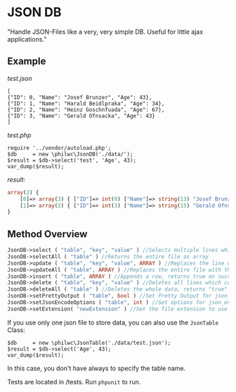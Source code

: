 # JSON DB

"Handle JSON-Files like a very, very simple DB. Useful for little ajax applications."

## Example

*test.json*

    [
    {"ID": 0, "Name": "Josef Brunzer", "Age": 43},
    {"ID": 1, "Name": "Harald Beidlpraka", "Age": 34},
    {"ID": 2, "Name": "Heinz Goschnfuada", "Age": 67},
    {"ID": 3, "Name": "Gerald Ofnsacka", "Age": 43}
    ]

*test.php*

    require '../vendor/autoload.php';
    $db     = new \philwc\JsonDB('./data/');
    $result = $db->select('test', 'Age', 43);
    var_dump($result);

*result:*

```php
array(2) {
    [0]=> array(3) { ["ID"]=> int(0) ["Name"]=> string(13) "Josef Brunzer" ["Age"]=> int(43) }
    [1]=> array(3) { ["ID"]=> int(3) ["Name"]=> string(15) "Gerald Ofnsacka" ["Age"]=> int(43) }
}
```

## Method Overview

```php
JsonDB->select ( "table", "key", "value" ) //Selects multiple lines which contains the key/value and returns it as array
JsonDB->selectAll ( "table" ) //Returns the entire file as array
JsonDB->update ( "table", "key", "value", ARRAY ) //Replaces the line which corresponds to the key/value with the array-data
JsonDB->updateAll ( "table", ARRAY ) //Replaces the entire file with the array-data
JsonDB->insert ( "table", ARRAY ) //Appends a row, returns true on success
JsonDB->delete ( "table", "key", "value" ) //Deletes all lines which corresponds to the key/value, returns number of deleted lines
JsonDB->deleteAll ( "table" ) //Deletes the whole data, returns "true" on success
JsonDB->setPrettyOutput ( "table", bool ) //Set Pretty Output for json_encode
JsonDB->setJsonEncodeOptions ( "table", int ) //Set options for json_encode
JsonDB->setExtension( "newExtension" ) //Set the file extension to use
```

If you use only one json file to store data, you can also use the `JsonTable` Class:

	$db     = new \philwc\JsonTable('./data/test.json');
    $result = $db->select('Age', 43);
    var_dump($result);

In this case, you don't have always to specify the table name.

Tests are located in /tests. Run `phpunit` to run. 